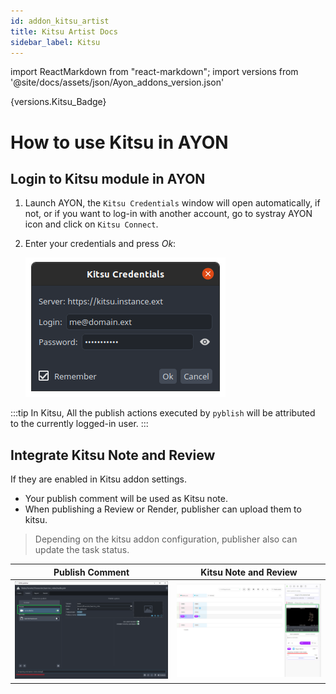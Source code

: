 ```yaml
---
id: addon_kitsu_artist
title: Kitsu Artist Docs
sidebar_label: Kitsu
---
```


import ReactMarkdown from "react-markdown";
import versions from '@site/docs/assets/json/Ayon_addons_version.json'

<ReactMarkdown>
{versions.Kitsu_Badge}
</ReactMarkdown>

# How to use Kitsu in AYON

## Login to Kitsu module in AYON
1. Launch AYON, the `Kitsu Credentials` window will open automatically, if not, or if you want to log-in with another account, go to systray AYON icon and click on `Kitsu Connect`.
2. Enter your credentials and press *Ok*:

    ![kitsu-login](assets/kitsu/artist/kitsu_credentials.png)

:::tip
In Kitsu, All the publish actions executed by `pyblish` will be attributed to the currently logged-in user.
:::

## Integrate Kitsu Note and Review

If they are enabled in Kitsu addon settings. 
- Your publish comment will be used as Kitsu note.
- When publishing a Review or Render, publisher can upload them to kitsu.

> Depending on the kitsu addon configuration, publisher also can update the task status.

| Publish Comment | Kitsu Note and Review |
|--|--|
| ![kitsu Note 1](assets/kitsu/artist/kitsu_note_1.png) | ![kitsu Note 2](assets/kitsu/artist/kitsu_note_2.png) |

